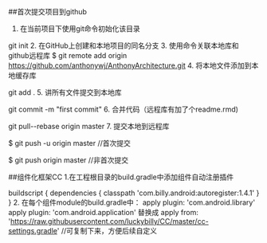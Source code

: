 ##首次提交项目到github
1. 在当前项目下使用git命令初始化该目录

git init
2. 在GitHub上创建和本地项目的同名分支
3. 使用命令关联本地库和github远程库
$ git remote add origin https://github.com/anthonywj/AnthonyArchitecture.git
4. 将本地文件添加到本地缓存库

git add .
5. 讲所有文件提交到本地库

git commit -m "first commit"
6. 合并代码（远程库有加了个readme.rmd)

git pull--rebase origin master
7. 提交本地到远程库

$ git push -u origin master //首次提交

$ git push origin master //非首次提交

##组件化框架CC
1.在工程根目录的build.gradle中添加组件自动注册插件

buildscript {
    dependencies {
        classpath 'com.billy.android:autoregister:1.4.1'
    }
}
2. 在每个组件module的build.gradle中：
apply plugin: 'com.android.library'
apply plugin: 'com.android.application'
替换成
apply from: 'https://raw.githubusercontent.com/luckybilly/CC/master/cc-settings.gradle'
//可复制下来，方便后续自定义

